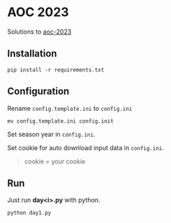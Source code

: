 # AOC 2023

Solutions to [aoc-2023](https://adventofcode.com/2023)

## Installation

```commandline
pip install -r requirements.txt
```

## Configuration

Rename `config.template.ini` to `config.ini`

```commandline
mv config.template.ini config.init
```

Set season year in `config.ini`.

Set cookie for auto download input data in `config.ini`.
> cookie = your cookie

## Run

Just run **day\<i>.py** with python.

```commandline
python day1.py
```
